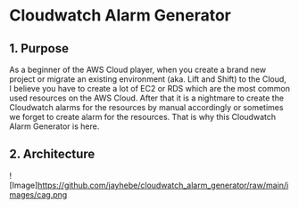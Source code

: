 # Cloudwatch Alarm Generator

## 1. Purpose
As a beginner of the AWS Cloud player, when you create a brand new project or migrate an existing environment (aka. Lift and Shift) to the Cloud, I believe you have to create a lot of EC2 or RDS which are the most common used resources on the AWS Cloud. After that it is a nightmare to create the Cloudwatch alarms for the resources by manual accordingly or sometimes we forget to create alarm for the resources. That is why this Cloudwatch Alarm Generator is here.

## 2. Architecture
![Image]https://github.com/jayhebe/cloudwatch_alarm_generator/raw/main/images/cag.png